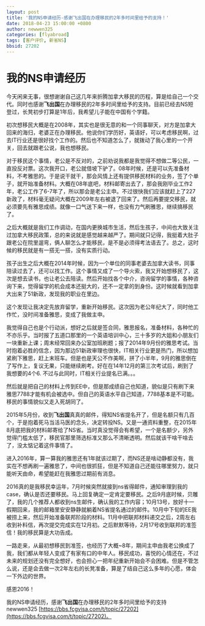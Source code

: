 ```yaml
---
layout: post
title: '我的NS申请经历-感谢飞出国在办理移民的2年多时间里给予的支持！'
date: 2018-04-23 15:00:00 +0800
author: newwen325
categories: [flyabroad]
tags: [客户评价, 新省NS]
bbsid: 27202
---
```


# 我的NS申请经历

今天闲来无事，很想谢谢自己这几年来折腾加拿大移民的历程，算是给自己一个交代。同时也感谢**飞出国**在办理移民的2年多时间里给予的支持。目前已经去NS短登过，长凳初步打算是1年后，我希望儿子能在中国有个学籍。

初次想移民大概是在2008年，其实也是很无意的和一个同事聊天，对方是加拿大回来的海归，老婆正在办理移民。他说你们学历好，英语好，可以考虑移民啊，过去IT行业还是很好找个工作的。然后也不知道怎么了，就拨动了我心里的一个开关，回去就跟老公说，我也想移民。

对于移民这个事情，老公是不反对的，之前劝说我都是我觉得不想做二等公民，一直投反对票。这次我开口，老公就借坡下驴了。08年时候，还是可以先准备材料，不考雅思的。于是说干就干，那会风情上还有提供移民材料的业务，签了个单子，就开始准备材料。大概在08年底吧，材料邮寄出去了，那会我刚毕业工作2年，老公工作了6-7年了，所以那会是老公主申。不过很快我们应该就赶上了227新政了，材料毫无疑问大概在2009年左右被退了回来了。然后再要提交移民，就必须要先有雅思成绩。就像一口气送下来一样，也没有力气刷雅思，继续搞移民了。

之后大概就是我们工作调动，在国内更换城市生活，然后生孩子，中间也大致关注过加拿大移民政策，总的来说就是感觉越来越严了。期间就只记得，我挺着大肚子跟老公在院里遛弯，俩人聊怎么才能移民，是不是必须得考法语去了。总之，这时候的移民就是有一搭无一搭，没有实质行动。

孩子出生之后大概在2014年时候，因为一个单位的同事老婆去加拿大读书，同事陪读过去了，还可以找工作。这个事情又成了一个导火索，我又开始想移民了，这次是想去读书，也让老公去陪读。然后开始找各个中介，咨询留学的事情，各种咨询下来，觉得留学的机会成本还挺大的，还不一定拿的到身份。这时候就看到加拿大出来了51新政，发现我的职业在里边。

这个发现让我决定先放弃留学，重新开始移民。这次因为老公年纪大了，同时他工作忙，没时间准备雅思，变成了我做主申。

我觉得自己也是个行动派，想好之后就是签合同，雅思报名，准备材料，各种忙的不亦乐乎。当时报了五道口那里的一个英语培训中心，三十多岁的大姐和小朋友们一块重新上课；周末经常回来办公室加班刷题；报了2014年9月份的雅思考试。当时抱着必胜的信念，因为那边51新政审理也很快，IT相关行业更是热门，所以想加紧刷下雅思，赶上末班车。但是也是天公不作美啊，拼了小半年，9月的雅思倒在了写作上，复议无果，只能继续刷考。好在在14年12月的第三次考试后，刷到了我想要的4个6. 不过与此同时，IT相关行业提名已满。。。

然后就是把自己的材料上传到EE中，但是那成绩自己也知道，貌似是只有刷下来雅思7788才能有机会被选中。但自己的英语水平自己知道，7788基本是不可能。移民的事情貌似又走入死胡同了。

2015年5月份，收到**飞出国**真真的邮件，得知NS省提名开了，但是名额只有几百个，于是抱着死马当活马医的念头，决定转投NS。又是一通资料重整，在2015年8月底把我的材料邮寄给了NS省。当时真没觉得会有希望，一个是名额少，另外觉得门槛太低了，移民官那里筛选标准又那么不清晰透明。然后就该干啥干啥去了，没太惦记着这件事情了。

进入2016年，算一算我的雅思还有1年就该过期了，而NS还是啥动静都没有，我实在不想再刷一遍雅思了，中间也很抓狂，但是不知道自己还能往哪里努力，就只能听天由命，希望能赶在我雅思过期前有消息。

2016真的是我移民幸运年，7月时候突然就接到ns省得邮件，通知审理到我的case，确认是否还要移民。马上回复确定一定肯定要移民。之后9月底时候，贝雕了，我的几个推荐人都收到ns生邮件，确认我的工作内容；10月13号，放好十一假期回来，我的邮箱里安安静静就躺着NS省提名通过的邮件。10月中下旬的EE我被捞上来，然后开始准备联邦阶段的材料。11月中把联邦材料递交之后，2周左右收到补料信，再次提交完成实在12月初。之后默默等待，2月17号收到联邦的准签信！我的移民算是大功告成。

一路走来，从最初想移民到准签，也经历了大概~8年，期间主申由我老公换成了我，我们都从年轻人变成了有家有口的中年人。移民成功，喜悦的心情还在，不过未来的规划还没有完全想好，也会担心一把年纪重新开始会不会困难。但是不管怎么说，还是会去做一次2年左右的长凳准备，算是了结自己这么多年的心愿，体会一下外边的世界。

感恩2016！

我的NS申请经历，感谢**飞出国**在办理移民的2年多时间里给予的支持 newwen325 [https://bbs.fcgvisa.com/t/topic/27202](https://bbs.fcgvisa.com/t/topic/27202)。